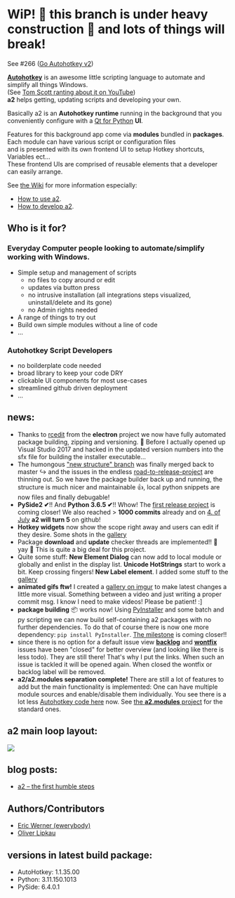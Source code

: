 # WiP! 🚧 this branch is under heavy construction 🚧 and lots of things will break!
See #266 ([Go Autohotkey v2](https://github.com/ewerybody/a2/issues/266))

<!-- # a2 [![Codacy Badge](https://api.codacy.com/project/badge/Grade/0bc56698a44144e68ff191105f97215d)](https://app.codacy.com/app/ewerybody/a2?utm_source=github.com&utm_medium=referral&utm_content=ewerybody/a2&utm_campaign=badger) [![Join the chat at https://gitter.im/ewerybody/a2](https://badges.gitter.im/Join%20Chat.svg)](https://gitter.im/ewerybody/a2?utm_source=badge&utm_medium=badge&utm_campaign=pr-badge&utm_content=badge) [![Join the chat on Telegram](ui/res/telegram_join.svg)](https://t.me/a2script_de) -->

[**Autohotkey**](http://ahkscript.org) is an awesome little scripting language to automate and simplify all things Windows.\
(See [Tom Scott ranting about it on YouTube](https://youtu.be/lIFE7h3m40U))\
**a2** helps getting, updating scripts and developing your own.

Basically a2 is an **Autohotkey runtime** running in the background that you conveniently configure with a [Qt for Python](https://wiki.qt.io/Qt_for_Python) **UI**.

Features for this background app come via **modules** bundled in **packages**.\
Each module can have various script or configuration files\
and is presented with its own frontend UI to setup Hotkey shortcuts, Variables ect...\
These frontend UIs are comprised of reusable elements that a developer can easily arrange.

See [the Wiki](https://github.com/ewerybody/a2/wiki) for more information especially:
* [How to use a2](../../wiki/How-to-use-a2).
* [How to develop a2](../../wiki/How-to-develop-a2).



## Who is it for?

### Everyday Computer people looking to automate/simplify working with Windows.
* Simple setup and management of scripts
  * no files to copy around or edit
  * updates via button press
  * no intrusive installation (all integrations steps visualized, uninstall/delete and its gone)
  * no Admin rights needed
* A range of things to try out
* Build own simple modules without a line of code
* ...

### Autohotkey Script Developers
* no boilderplate code needed
* broad library to keep your code DRY
* clickable UI components for most use-cases
* streamlined github driven deployment
* ...


## news:
* Thanks to [rcedit](https://github.com/electron/rcedit) from the **electron** project we now have fully automated package building, zipping and versioning. 🚀 Before I actually opened up Visual Studio 2017 and hacked in the updated version numbers into the sfx file for building the installer executable...
* The humongous ["new structure" branch](https://github.com/ewerybody/a2/issues/152) was finally merged back to master ↪ and the issues in the endless [road-to-release-project](https://github.com/ewerybody/a2/projects/1) are thinning out. So we have the package builder back up and running, the structure is much nicer and maintainable 👍, local python snippets are now files and finally debugable!
* **PySide2 ✔**!! And **Python 3.6.5 ✔**!! Whow! The [first release project](https://github.com/ewerybody/a2/projects/1) is coming closer! We also reached > **1000 commits** already and on [4. of July](https://github.com/ewerybody/a2/commit/71031e49299a2e1189a30405380581b02c28c5c9) **a2 will turn 5** on github!
* **Hotkey widgets** now show the scope right away and users can edit if they desire. Some shots in the [gallery](http://imgur.com/a/fkD8u)
* Package **download** and **update** checker threads are implemented!! 🎊 yay 🥂 This is quite a big deal for this project.
* Quite some stuff: **New Element Dialog** can now add to local module or globally and enlist in the display list.
 **Unicode HotStrings** start to work a bit. Keep crossing fingers! **New Label element**. I added some stuff to the [gallery](http://imgur.com/a/fkD8u)
* **animated gifs ftw!** I created a [gallery on imgur](http://imgur.com/a/fkD8u) to make latest changes a little more visual. Something between a video and just writing a proper commit msg. I know I need to make videos! Please be patient! :]
* **package building** :package: works now! Using [PyInstaller](https://github.com/pyinstaller/pyinstaller) and some batch and py scripting we can now build self-containing a2 packages with no further dependencies. To do that of course there is now one more dependency: `pip install PyInstaller`. [The milestone](https://github.com/ewerybody/a2/milestones/alpha%20preview) is coming closer!!
* since there is no option for a default issue view [**backlog**](https://github.com/ewerybody/a2/issues?q=label%3Abacklog) and [**wontfix**](https://github.com/ewerybody/a2/issues?q=label%3Awontfix) issues have been "closed" for better overview (and looking like there is less todo). They are still there! That's why I put the links. When such an issue is tackled it will be opened again. When closed the wontfix or backlog label will be removed.
* **a2/a2.modules separation complete!** There are still a lot of features to add but the main functionality is implemented: One can have multiple module sources and enable/disable them individually. You see there is a lot less [Autohotkey code here](https://github.com/ewerybody/a2/search?l=autohotkey) now. See [the **a2.modules** project](https://github.com/ewerybody/a2.modules) for the standard ones.

## a2 main loop layout:
![](https://i.imgur.com/zyv1mUb.gif)

## blog posts:
* [a2 – the first humble steps](http://goodsoul.de/?p=780)

## <a name="dev-team"></a>Authors/Contributors
* [Eric Werner (ewerybody)](https://github.com/ewerybody)
* [Oliver Lipkau](https://github.com/lipkau)

## versions in latest build package:
* AutoHotkey: 1.1.35.00
* Python: 3.11.150.1013
* PySide: 6.4.0.1
